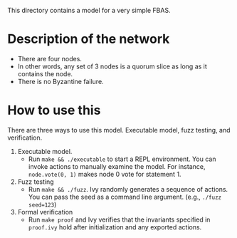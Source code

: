 This directory contains a model for a very simple FBAS.

# Description of the network

* There are four nodes.
* In other words, any set of 3 nodes is a quorum slice as long as it contains the node.
* There is no Byzantine failure.

# How to use this
There are three ways to use this model. Executable model, fuzz testing, and verification.

1. Executable model.
    * Run `make && ./executable` to start a REPL environment.
      You can invoke actions to manually examine the model.
      For instance, `node.vote(0, 1)` makes node 0 vote for statement 1.
2. Fuzz testing
    * Run `make && ./fuzz`.
      Ivy randomly generates a sequence of actions.
      You can pass the seed as a command line argument. (e.g., `./fuzz seed=123`)
3. Formal verification
    * Run `make proof` and Ivy verifies that the invariants specified in `proof.ivy` hold after initialization and any exported actions.
